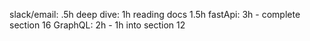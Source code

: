 slack/email: .5h
deep dive: 1h
reading docs 1.5h
fastApi: 3h
	- complete section 16
GraphQL: 2h
	- 1h into section 12
